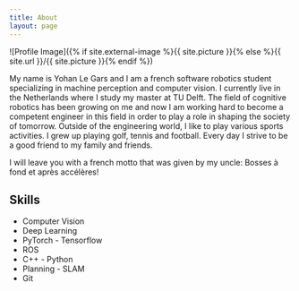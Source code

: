 ```yaml
---
title: About
layout: page
---
```

![Profile Image]({% if site.external-image %}{{ site.picture }}{% else %}{{ site.url }}/{{ site.picture }}{% endif %})

<p>My name is Yohan Le Gars and I am a french software robotics student specializing in machine perception and computer vision. I currently live in the Netherlands where I study my master at TU Delft. The field of cognitive robotics has been growing on me and now I am working hard
to become a competent engineer in this field in order to play a role in shaping the society of tomorrow. Outside of the engineering world, I like to play various sports activities. I grew up playing golf, tennis and football. Every day I strive to be a good friend to my family and friends.</p>

<p>I will leave you with a french motto that was given by my uncle: Bosses à fond et après accélères!</p>

<h2>Skills</h2>

<ul class="skill-list">
	<li>Computer Vision</li>
	<li>Deep Learning</li>
	<li>PyTorch - Tensorflow</li>
	<li>ROS</li>
	<li>C++ - Python</li>
	<li>Planning - SLAM</li>
	<li>Git</li>
	
</ul>

<!-- <h2>Projects</h2> -->

<!-- <ul>
	<li><a href="https://github.com/yohanlegars/RRT_RRT-star_mobilerobot_pygame">mobilerobot_pygame</a></li>
	<li><a href="https://github.com/yohanlegars/Hand-Commands">Hand commands vision project</a></li>
	
</ul> -->
